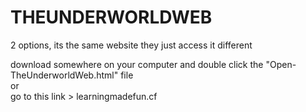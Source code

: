 # THEUNDERWORLDWEB

2 options, its the same website they just access it different
 
download somewhere on your computer and double click the "Open-TheUnderworldWeb.html" file                                       
or                                                         
go to this link > learningmadefun.cf

